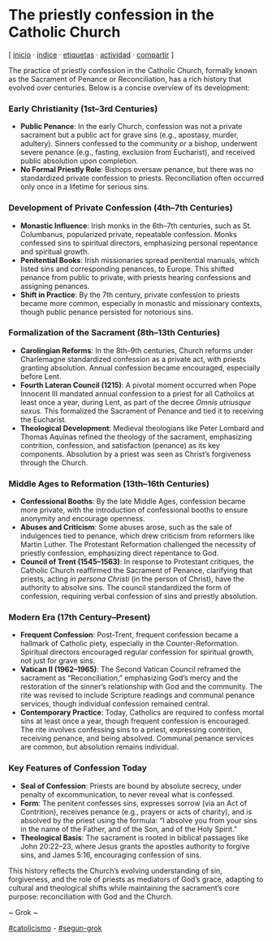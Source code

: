# The priestly confession in the Catholic Church
[ [inicio](https://github.com/jucardus/jucardus.github.io/blob/main/index.md) · [índice](https://github.com/jucardus/jucardus.github.io/blob/main/indice.md) · [etiquetas](https://github.com/jucardus/jucardus.github.io/blob/main/etiquetas.md) · [actividad](https://github.com/jucardus/jucardus.github.io/blob/main/actividad.md) · [compartir](https://x.com/intent/tweet?text=The+priestly+confession+in+the+Catholic+Church+%E2%80%94+Catolicismo%2C+Seg%C3%BAn+Grok%0A%0A%E2%86%92+https%3A%2F%2Fgithub.com%2Fjucardus%2Fjucardus.github.io%2Fblob%2Fmain%2Ft%2Fh%2Fe%2Fthe-priestly-confession-in-the-catholic-church.md%0A%0A%23catolicismo_jucardus+-+%23segun_grok_jucardus) ]

The practice of priestly confession in the Catholic Church, formally known as the Sacrament of Penance or Reconciliation, has a rich history that evolved over centuries. Below is a concise overview of its development:

### Early Christianity (1st–3rd Centuries)
- **Public Penance**: In the early Church, confession was not a private sacrament but a public act for grave sins (e.g., apostasy, murder, adultery). Sinners confessed to the community or a bishop, underwent severe penance (e.g., fasting, exclusion from Eucharist), and received public absolution upon completion.
- **No Formal Priestly Role**: Bishops oversaw penance, but there was no standardized private confession to priests. Reconciliation often occurred only once in a lifetime for serious sins.

### Development of Private Confession (4th–7th Centuries)
- **Monastic Influence**: Irish monks in the 6th–7th centuries, such as St. Columbanus, popularized private, repeatable confession. Monks confessed sins to spiritual directors, emphasizing personal repentance and spiritual growth.
- **Penitential Books**: Irish missionaries spread penitential manuals, which listed sins and corresponding penances, to Europe. This shifted penance from public to private, with priests hearing confessions and assigning penances.
- **Shift in Practice**: By the 7th century, private confession to priests became more common, especially in monastic and missionary contexts, though public penance persisted for notorious sins.

### Formalization of the Sacrament (8th–13th Centuries)
- **Carolingian Reforms**: In the 8th–9th centuries, Church reforms under Charlemagne standardized confession as a private act, with priests granting absolution. Annual confession became encouraged, especially before Lent.
- **Fourth Lateran Council (1215)**: A pivotal moment occurred when Pope Innocent III mandated annual confession to a priest for all Catholics at least once a year, during Lent, as part of the decree *Omnis utriusque sexus*. This formalized the Sacrament of Penance and tied it to receiving the Eucharist.
- **Theological Development**: Medieval theologians like Peter Lombard and Thomas Aquinas refined the theology of the sacrament, emphasizing contrition, confession, and satisfaction (penance) as its key components. Absolution by a priest was seen as Christ’s forgiveness through the Church.

### Middle Ages to Reformation (13th–16th Centuries)
- **Confessional Booths**: By the late Middle Ages, confession became more private, with the introduction of confessional booths to ensure anonymity and encourage openness.
- **Abuses and Criticism**: Some abuses arose, such as the sale of indulgences tied to penance, which drew criticism from reformers like Martin Luther. The Protestant Reformation challenged the necessity of priestly confession, emphasizing direct repentance to God.
- **Council of Trent (1545–1563)**: In response to Protestant critiques, the Catholic Church reaffirmed the Sacrament of Penance, clarifying that priests, acting *in persona Christi* (in the person of Christ), have the authority to absolve sins. The council standardized the form of confession, requiring verbal confession of sins and priestly absolution.

### Modern Era (17th Century–Present)
- **Frequent Confession**: Post-Trent, frequent confession became a hallmark of Catholic piety, especially in the Counter-Reformation. Spiritual directors encouraged regular confession for spiritual growth, not just for grave sins.
- **Vatican II (1962–1965)**: The Second Vatican Council reframed the sacrament as “Reconciliation,” emphasizing God’s mercy and the restoration of the sinner’s relationship with God and the community. The rite was revised to include Scripture readings and communal penance services, though individual confession remained central.
- **Contemporary Practice**: Today, Catholics are required to confess mortal sins at least once a year, though frequent confession is encouraged. The rite involves confessing sins to a priest, expressing contrition, receiving penance, and being absolved. Communal penance services are common, but absolution remains individual.

### Key Features of Confession Today
- **Seal of Confession**: Priests are bound by absolute secrecy, under penalty of excommunication, to never reveal what is confessed.
- **Form**: The penitent confesses sins, expresses sorrow (via an Act of Contrition), receives penance (e.g., prayers or acts of charity), and is absolved by the priest using the formula: “I absolve you from your sins in the name of the Father, and of the Son, and of the Holy Spirit.”
- **Theological Basis**: The sacrament is rooted in biblical passages like John 20:22–23, where Jesus grants the apostles authority to forgive sins, and James 5:16, encouraging confession of sins.

This history reflects the Church’s evolving understanding of sin, forgiveness, and the role of priests as mediators of God’s grace, adapting to cultural and theological shifts while maintaining the sacrament’s core purpose: reconciliation with God and the Church.

~ Grok ~

[#catolicismo](https://github.com/jucardus/jucardus.github.io/blob/main/c/a/catolicismo.md) - [#segun-grok](https://github.com/jucardus/jucardus.github.io/blob/main/s/e/segun-grok.md)